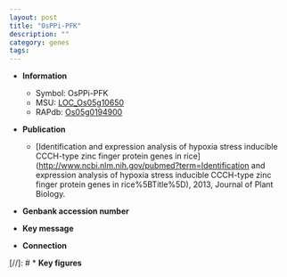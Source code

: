 ```yaml
---
layout: post
title: "OsPPi-PFK"
description: ""
category: genes
tags: 
---
```


* **Information**  
    + Symbol: OsPPi-PFK  
    + MSU: [LOC_Os05g10650](http://rice.plantbiology.msu.edu/cgi-bin/ORF_infopage.cgi?orf=LOC_Os05g10650)  
    + RAPdb: [Os05g0194900](http://rapdb.dna.affrc.go.jp/viewer/gbrowse_details/irgsp1?name=Os05g0194900)  

* **Publication**  
    + [Identification and expression analysis of hypoxia stress inducible CCCH-type zinc finger protein genes in rice](http://www.ncbi.nlm.nih.gov/pubmed?term=Identification and expression analysis of hypoxia stress inducible CCCH-type zinc finger protein genes in rice%5BTitle%5D), 2013, Journal of Plant Biology.

* **Genbank accession number**  

* **Key message**  

* **Connection**  

[//]: # * **Key figures**  


